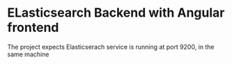 
# ELasticsearch Backend with Angular frontend

The project expects Elasticserach service is running at port 9200, in the same machine
